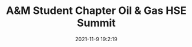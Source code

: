 ---
"title": "A&M Student Chapter Oil & Gas HSE Summit"
"date": "2021-11-9 19:2:19"
"feed_name": "IADC"
"feed_website": "https://www.iadc.org/"
"feed_rss": "https://www.iadc.org/feed/"
"link": "https://www.iadc.org/drillbits/student-chapters/am-student-chapter-oil-gas-hse-summit-2/"
"source": "None"
"file": "_posts/2021-1-1-ecf7a9d754345bfb6d258984228eafe9b24cd372.md"
"accident": "0"
"drilling": "0"
"dead": "0"
"injured": "0"
"arrested": "0"
"place": "unknown place"
"where": "unknown site"
"causes": "unknown"
"place_uri": "unknown place"
---